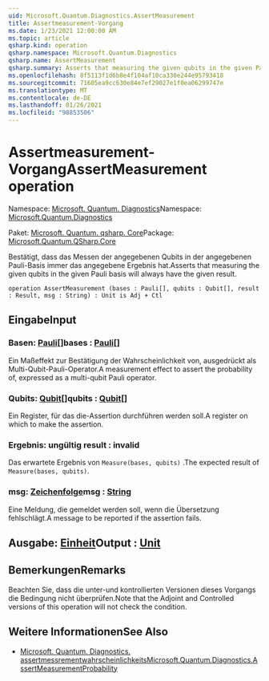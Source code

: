 ```yaml
---
uid: Microsoft.Quantum.Diagnostics.AssertMeasurement
title: Assertmeasurement-Vorgang
ms.date: 1/23/2021 12:00:00 AM
ms.topic: article
qsharp.kind: operation
qsharp.namespace: Microsoft.Quantum.Diagnostics
qsharp.name: AssertMeasurement
qsharp.summary: Asserts that measuring the given qubits in the given Pauli basis will always have the given result.
ms.openlocfilehash: 8f5113f1d6b8e4f104af10ca330e244e95793418
ms.sourcegitcommit: 71605ea9cc630e84e7ef29027e1f0ea06299747e
ms.translationtype: MT
ms.contentlocale: de-DE
ms.lasthandoff: 01/26/2021
ms.locfileid: "98853506"
---
```

# <a name="assertmeasurement-operation"></a><span data-ttu-id="ca17b-102">Assertmeasurement-Vorgang</span><span class="sxs-lookup"><span data-stu-id="ca17b-102">AssertMeasurement operation</span></span>

<span data-ttu-id="ca17b-103">Namespace: [Microsoft. Quantum. Diagnostics](xref:Microsoft.Quantum.Diagnostics)</span><span class="sxs-lookup"><span data-stu-id="ca17b-103">Namespace: [Microsoft.Quantum.Diagnostics](xref:Microsoft.Quantum.Diagnostics)</span></span>

<span data-ttu-id="ca17b-104">Paket: [Microsoft. Quantum. qsharp. Core](https://nuget.org/packages/Microsoft.Quantum.QSharp.Core)</span><span class="sxs-lookup"><span data-stu-id="ca17b-104">Package: [Microsoft.Quantum.QSharp.Core](https://nuget.org/packages/Microsoft.Quantum.QSharp.Core)</span></span>


<span data-ttu-id="ca17b-105">Bestätigt, dass das Messen der angegebenen Qubits in der angegebenen Pauli-Basis immer das angegebene Ergebnis hat.</span><span class="sxs-lookup"><span data-stu-id="ca17b-105">Asserts that measuring the given qubits in the given Pauli basis will always have the given result.</span></span>

```qsharp
operation AssertMeasurement (bases : Pauli[], qubits : Qubit[], result : Result, msg : String) : Unit is Adj + Ctl
```


## <a name="input"></a><span data-ttu-id="ca17b-106">Eingabe</span><span class="sxs-lookup"><span data-stu-id="ca17b-106">Input</span></span>

### <a name="bases--pauli"></a><span data-ttu-id="ca17b-107">Basen: [Pauli](xref:microsoft.quantum.lang-ref.pauli)[]</span><span class="sxs-lookup"><span data-stu-id="ca17b-107">bases : [Pauli](xref:microsoft.quantum.lang-ref.pauli)[]</span></span>

<span data-ttu-id="ca17b-108">Ein Maßeffekt zur Bestätigung der Wahrscheinlichkeit von, ausgedrückt als Multi-Qubit-Pauli-Operator.</span><span class="sxs-lookup"><span data-stu-id="ca17b-108">A measurement effect to assert the probability of, expressed as a multi-qubit Pauli operator.</span></span>


### <a name="qubits--qubit"></a><span data-ttu-id="ca17b-109">Qubits: [Qubit](xref:microsoft.quantum.lang-ref.qubit)[]</span><span class="sxs-lookup"><span data-stu-id="ca17b-109">qubits : [Qubit](xref:microsoft.quantum.lang-ref.qubit)[]</span></span>

<span data-ttu-id="ca17b-110">Ein Register, für das die-Assertion durchführen werden soll.</span><span class="sxs-lookup"><span data-stu-id="ca17b-110">A register on which to make the assertion.</span></span>


### <a name="result--__invalidresult__"></a><span data-ttu-id="ca17b-111">Ergebnis: __ungültig <Result>__</span><span class="sxs-lookup"><span data-stu-id="ca17b-111">result : __invalid<Result>__</span></span>

<span data-ttu-id="ca17b-112">Das erwartete Ergebnis von `Measure(bases, qubits)` .</span><span class="sxs-lookup"><span data-stu-id="ca17b-112">The expected result of `Measure(bases, qubits)`.</span></span>


### <a name="msg--string"></a><span data-ttu-id="ca17b-113">msg: [Zeichenfolge](xref:microsoft.quantum.lang-ref.string)</span><span class="sxs-lookup"><span data-stu-id="ca17b-113">msg : [String](xref:microsoft.quantum.lang-ref.string)</span></span>

<span data-ttu-id="ca17b-114">Eine Meldung, die gemeldet werden soll, wenn die Übersetzung fehlschlägt.</span><span class="sxs-lookup"><span data-stu-id="ca17b-114">A message to be reported if the assertion fails.</span></span>



## <a name="output--unit"></a><span data-ttu-id="ca17b-115">Ausgabe: [Einheit](xref:microsoft.quantum.lang-ref.unit)</span><span class="sxs-lookup"><span data-stu-id="ca17b-115">Output : [Unit](xref:microsoft.quantum.lang-ref.unit)</span></span>



## <a name="remarks"></a><span data-ttu-id="ca17b-116">Bemerkungen</span><span class="sxs-lookup"><span data-stu-id="ca17b-116">Remarks</span></span>

<span data-ttu-id="ca17b-117">Beachten Sie, dass die unter-und kontrollierten Versionen dieses Vorgangs die Bedingung nicht überprüfen.</span><span class="sxs-lookup"><span data-stu-id="ca17b-117">Note that the Adjoint and Controlled versions of this operation will not check the condition.</span></span>

## <a name="see-also"></a><span data-ttu-id="ca17b-118">Weitere Informationen</span><span class="sxs-lookup"><span data-stu-id="ca17b-118">See Also</span></span>

- [<span data-ttu-id="ca17b-119">Microsoft. Quantum. Diagnostics. assertmessrementwahrscheinlichkeits</span><span class="sxs-lookup"><span data-stu-id="ca17b-119">Microsoft.Quantum.Diagnostics.AssertMeasurementProbability</span></span>](xref:Microsoft.Quantum.Diagnostics.AssertMeasurementProbability)
